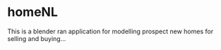 # homeNL
This is a blender ran application for modelling prospect new homes for selling and buying...
